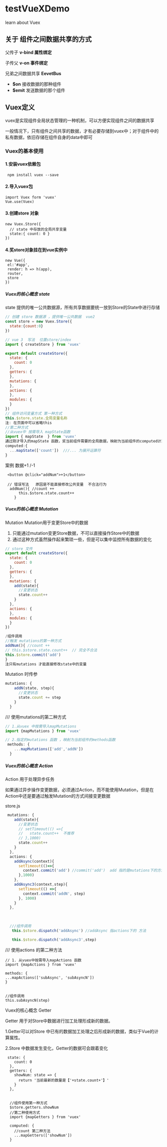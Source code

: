 # testVueXDemo
learn about Vuex 



## 关于 组件之间数据共享的方式

   父传子 **v-bind 属性绑定**

   子传父 **v-on 事件绑定**

  兄弟之间数据共享  **EevetBus**

-  **$on**   接收数据的那种组件
- **$emit**  发送数据的那个组件

## Vuex定义

   vuex是实现组件全局状态管理的一种机制，可以方便实现组件之间的数据共享

一般情况下，只有组件之间共享的数据，才有必要存储到vuex中；对于组件中的私有数据，依旧存储在组件自身的data中即可

###  Vuex的基本使用

#### 1.安装vuex依赖包

```
 npm install vuex --save
```

#### 2.导入vuex包

```
import Vuex form 'vuex'
Vue.use(Vuex)
```

#### 3.创建store 对象

```
new Vuex.Store({
  // state 中存放的全局共享变量
  state:{ count: 0 }
})
```

#### 4.奖store对象挂在到vue实例中

```
new Vue({
 el:'#app',
 render: h => h(app),
 router,
 store
})
```



##### Vuex的核心概念 state

state 提供的唯一公共数据源，所有共享数据要统一放到Store的State中进行存储

```javascript
// 创建 store 数据源 ，提供唯一公共数据  vue2 
const store = new Vuex.Store({
  state:{count:0}
})

// vue 3  写法  位置store/index
import { createStore } from 'vuex'

export default createStore({
  state: {
    count: 0
  },
  getters: {
  },
  mutations: {
  },
  actions: {
  },
  modules: {
  }
})
// 组件访问变量方式 第一种方式
this.$store.state.全局变量名称
注: 在页面中可以省略this
//第二种方式
//从vuex中 按需导入 mapState函数
import { mapState  } from 'vuex'
通过刚才导入的mapState 函数，奖当前组件需要的全局数据，映射为当前组件的computed计算属性
computed:{
  ...mapState(['count'])  ///... 为展开运算符
}
```

案例   数据+1 /-1

```
 <button @click="addNum">+1</button>
 
 // 错误写法   原因是不能直接修改公共变量  不合法行为
  addNum(){ //count ++
      this.$store.state.count++
    }
```
##### Vuex的核心概念 Mutation

Mutation
   Mutation用于变更Store中的数据

1. 只能通过mutation变更Store数据，不可以直接操作Store中的数据
2. 通过这种方式虽然操作起来繁琐一些，但是可以集中监控所有数据的变化

```javascript
// store 文件
export default createStore({
  state: {
    count: 0
  },
  getters: {
  },
  mutations: {
    add(state){
      //变更状态
      state.count++
    }
  },
  actions: {
  },
  modules: {
  }
})

/组件调用
//触发 mutations的第一种方式
addNum(){ //count ++
// this.$store.state.count++  // 完全不合法
this.$store.commit('add') 
}
注只有mutations 才能直接修改state中的变量
```

Mutation 时传参

```javascript
mutations: {
    addN(state, step){
      //变更状态
      state.count += step
    }
  }
```

/// 使用mutations的第二种方式

```javascript
// 1.从vuex 中按需导入mapMutations
import {mapMutations } from 'vuex'

// 2.指定的mutations 函数 ，映射为当前组件的methods函数
 methods: {
    ...mapMutations(['add','addN'])
  }
```

##### Vuex的核心概念 Action

 Action 用于处理异步任务

如果通过异步操作变更数据，必须通过Action，而不能使用Mutation，但是在Action中还是要通过触发Mutation的方式间接变更数据

store.js 

```javascript
 mutations: {
    add(state){
      //变更状态
      // setTimeout(() =>{
      //   state.count++  不推荐
      // },1000)
      state.count++
    }
  },
  actions: {
    addAsync(context){
      setTimeout(()=>{
        context.commit('add') //commit('add')  add 指的是mutations下的方法
      },1000)
    },
    addAsync3(context,step){
      setTimeout(() =>{
        context.commit('addN', step)
      }, 1000)
    }
  },
  
  
 
  ///组件调用
   this.$store.dispatch('addAsync') //addAsync 指actions下的 方法

   this.$store.dispatch('addAsync3',step)
```

/// 使用actions 的第二种方法

```
// 1. 从vuex中按需导入mapActions 函数
import {mapActions } from 'vuex'

methods: {
...mapActions(['subAsync', 'subAsyncN'])
}


//组件调用
this.subAsyncN(step)
```

Vuex的核心概念 Getter

Getter 用于对Store中数据进行加工处理形成新的数据。

 1.Getter可以对Store 中已有的数据加工处理之后形成新的数据，类似于Vue的计算属性。

2.Store 中数据发生变化，Getter的数据可会跟着变化

```
 state: {
    count: 0
  },
  getters: {
    showNum: state => {
      return '当前最新的数量是【'+state.count+'】'
    }
  },
  
  
  //组件使用第一种方式
  $store.getters.showNum 
  //第二种使用方式
  import {mapGetters } from 'vuex'
  
  computed: {
    //count 第二种方法
    ...mapGetters(['showNum'])
  }
```









